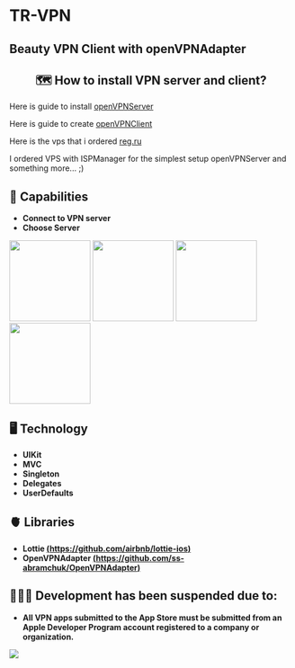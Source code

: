 # TR-VPN
## Beauty VPN Client with openVPNAdapter

<h2 align="center">🗺 How to install VPN server and client?</h2>

<p>Here is guide to install <a href="https://github.com/Nyr/openvpn-install">openVPNServer</a></p>
<p>Here is guide to create  <a href="https://betterprogramming.pub/how-to-build-an-openvpn-client-on-ios-c8f927c11e80">openVPNClient</a></p>
<p>Here is the vps that i ordered <a href="https://www.reg.ru/?rlink=reflink-10759625">reg.ru</a></p>

<p>I ordered VPS with ISPManager for the simplest setup openVPNServer and something more... ;)</p>

## 🦾 Capabilities
  - **Connect to VPN server**
  - **Choose Server**

<p>
<img style="width: 15vw;" src="https://tr-vpn.com/images/firstImage.jpg">
<img style="width: 15vw;" src="https://tr-vpn.com/images/secondImage.jpg">
<img style="width: 15vw;" src="https://tr-vpn.com/images/thirdImage.jpg">
<img style="width: 15vw;" src="https://github.com/Leynsboro/TR-VPN/blob/main/Screenshots/app.gif">
</p>

## 🖥 Technology
  - **UIKit**
  - **MVC**
  - **Singleton**
  - **Delegates**
  - **UserDefaults**
 
## 🫀 Libraries
  - **Lottie [(https://github.com/airbnb/lottie-ios)](https://github.com/airbnb/lottie-ios)**
  - **OpenVPNAdapter [(https://github.com/ss-abramchuk/OpenVPNAdapter)](https://github.com/ss-abramchuk/OpenVPNAdapter)**

## 👨🏽‍💻 Development has been suspended due to:
 - **All VPN apps submitted to the App Store 
 must be submitted from an Apple Developer 
 Program account registered to 
 a company or organization.**
 
 ![](https://tr-vpn.com/images/app.gif)
